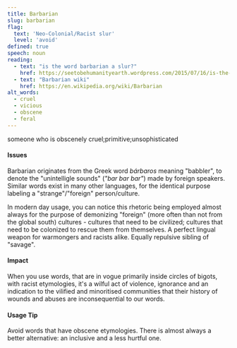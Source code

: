 ```yaml
---
title: Barbarian
slug: barbarian
flag:
  text: 'Neo-Colonial/Racist slur'
  level: 'avoid'
defined: true
speech: noun
reading:
  - text: "is the word barbarian a slur?"
    href: https://seetobehumanityearth.wordpress.com/2015/07/16/is-the-term-barbarian-a-slur/
  - text: "Barbarian wiki"
    href: https://en.wikipedia.org/wiki/Barbarian
alt_words:
  - cruel
  - vicious
  - obscene
  - feral
---
```

someone who is obscenely cruel;primitive;unsophisticated


#### Issues

Barbarian originates from the Greek word *bárbaros* meaning "babbler", to denote the "unintelligle sounds" (_"bar bar bar"_) made by foreign speakers.
Similar words exist in many other languages, for the identical purpose labeling a "strange"/"foreign" person/culture. 

In modern day usage, you can notice this rhetoric being employed almost always for the purpose of demonizing "foreign" (more often than not from the global south) cultures - cultures that need to be civilized;
cultures that need to be colonized to rescue them from themselves. A perfect lingual weapon for warmongers and racists alike. Equally repulsive sibling of "savage". 

#### Impact

When you use words, that are in vogue primarily inside circles of bigots, with racist etymologies, it's a wilful act of violence, ignorance and an indication to the vilified and minoritised communities that their history of wounds and abuses are inconsequential to our words. 

#### Usage Tip

Avoid words that have obscene etymologies. There is almost always a better alternative: an inclusive and a less hurtful one. 